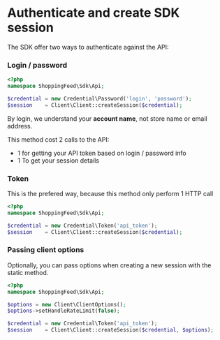 # Authenticate and create SDK session

The SDK offer two ways to authenticate against the API:

### Login / password


```php
<?php
namespace ShoppingFeed\Sdk\Api;

$credential = new Credential\Password('login', 'password');
$session    = Client\Client::createSession($credential);
```

By login, we understand your **account name**, not store name or email address.

This method cost 2 calls to the API:

- 1 for getting your API token based on login / password info
- 1 To get your session details


### Token

This is the prefered way, because this method only perform 1 HTTP call

```php
<?php
namespace ShoppingFeed\Sdk\Api;

$credential = new Credential\Token('api_token');
$session    = Client\Client::createSession($credential);
```


### Passing client options

Optionally, you can pass options when creating a new session with the static method.

```php
<?php
namespace ShoppingFeed\Sdk\Api;

$options = new Client\ClientOptions();
$options->setHandleRateLimit(false);

$credential = new Credential\Token('api_token');
$session    = Client\Client::createSession($credential, $options);
```